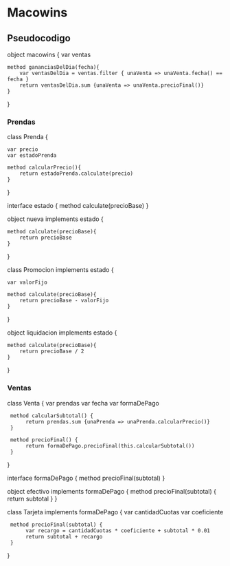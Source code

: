 # Macowins

## Pseudocodigo

object macowins {
    var ventas

    method gananciasDelDia(fecha){
        var ventasDelDia = ventas.filter { unaVenta => unaVenta.fecha() == fecha }
        return ventasDelDia.sum {unaVenta => unaVenta.precioFinal()}
    }
}
 
### Prendas

class Prenda {

    var precio
    var estadoPrenda

    method calcularPrecio(){
        return estadoPrenda.calculate(precio)
    }

}

interface estado {
     method calculate(precioBase)
}

object nueva implements estado {

    method calculate(precioBase){
        return precioBase
    }

}

class Promocion implements estado {

    var valorFijo

    method calculate(precioBase){
        return precioBase - valorFijo
    }

}

object liquidacion implements estado {

    method calculate(precioBase){
        return precioBase / 2
    }

}

### Ventas

class Venta {
     var prendas
     var fecha
     var formaDePago

     method calcularSubtotal() {
          return prendas.sum {unaPrenda => unaPrenda.calcularPrecio()}
     }

     method precioFinal() {
          return formaDePago.precioFinal(this.calcularSubtotal())
     }
}

interface formaDePago {
     method precioFinal(subtotal)
}

object efectivo implements formaDePago {
     method precioFinal(subtotal) {
          return subtotal
     }
}

class Tarjeta implements formaDePago {
     var cantidadCuotas
     var coeficiente

     method precioFinal(subtotal) {
          var recargo = cantidadCuotas * coeficiente + subtotal * 0.01
          return subtotal + recargo
     }
}